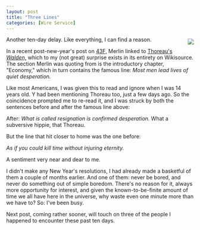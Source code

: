 ```yaml
---
layout: post
title: "Three Lines"
categories: [Wire Service]
---
```

<img src="http://upload.wikimedia.org/wikipedia/commons/3/3d/Thoreau.jpg" border=0 align="right" vspace=6 hpace=8>Another ten-day delay. Like everything, I can find a reason.

In a recent post-new-year's post on <a href="http://www.4sfolders.com">43F,</a> Merlin linked to <a href="http://en.wikisource.org/wiki/Walden_-_Economy">Thoreau's <cite>Walden,</cite></a> which to my (not great) surprise exists in its entirety on Wikisource. The section Merlin was quoting from is the introductory chapter, "Economy," which in turn contains the famous line: <cite>Most men lead lives of quiet desperation.</cite>

Like most Americans, I was given this to read and ignore when I was 14 years old. Y had been mentioning Thoreau too, just a few days ago. So the coincidence prompted me to re-read it, and I was struck by both the sentences before and after the famous line above:

After: <cite>What is called resignation is confirmed desperation.</cite> What a subversive hippie, that Thoreau.

But the line that hit closer to home was the one before:

<cite>As if you could kill time without injuring eternity.</cite>

A sentiment very near and dear to me.

I didn't make any New Year's resolutions, I had already made a basketful of them a couple of months earlier. And one of them: never be bored, and never do something out of simple boredom. There's no reason for it, always more opportunity for interest, and given the known-to-be-finite amount of time we all have here in the universe, why waste even one minute more than we have to? So: I've been busy.

Next post, coming rather sooner, will touch on three of the people I happened to encounter these past ten days.
